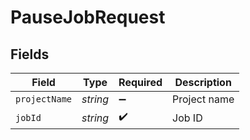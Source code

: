 # PauseJobRequest


## Fields

| Field              | Type               | Required           | Description        |
| ------------------ | ------------------ | ------------------ | ------------------ |
| `projectName`      | *string*           | :heavy_minus_sign: | Project name       |
| `jobId`            | *string*           | :heavy_check_mark: | Job ID             |